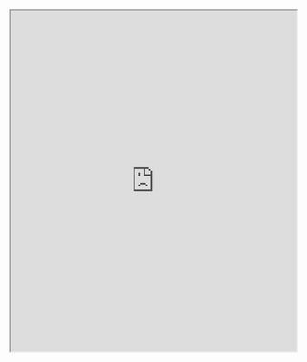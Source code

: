 <iframe src="https://fpramunno.github.io/files/cv_fpr_last.pdf" width="100%" height="600px"></iframe>
